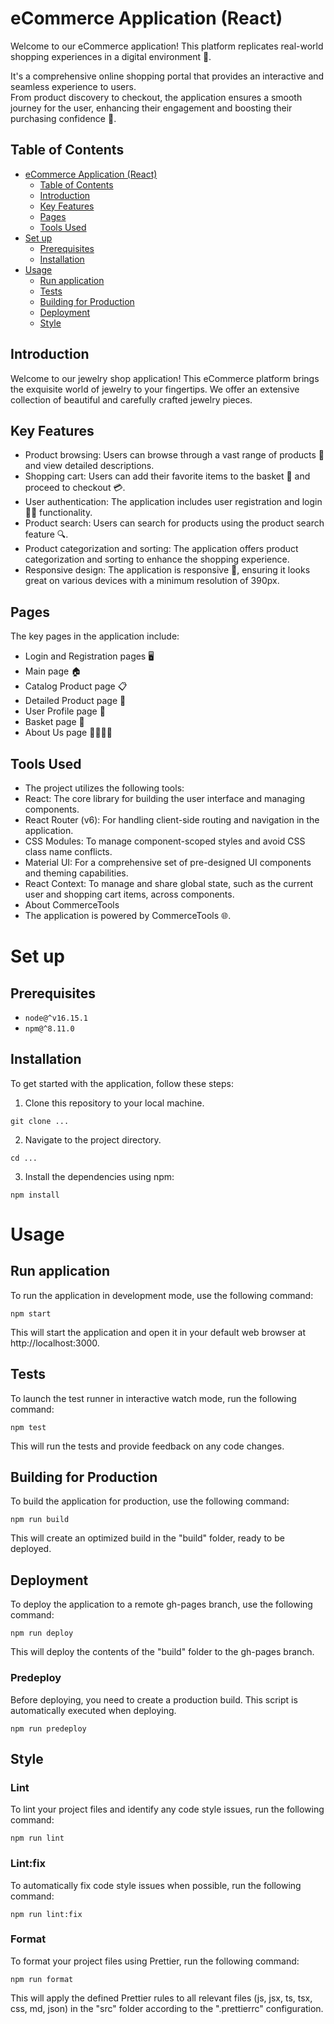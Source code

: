 # eCommerce Application (React)

Welcome to our eCommerce application! This platform replicates real-world shopping experiences in a digital environment 🏪.

It's a comprehensive online shopping portal that provides an interactive and seamless experience to users.\
From product discovery to checkout, the application ensures a smooth journey for the user, enhancing their engagement and boosting their purchasing confidence 🚀.

## Table of Contents

- [eCommerce Application (React)](#ecommerce-application-react)
  - [Table of Contents](#table-of-contents)
  - [Introduction](#introduction)
  - [Key Features](#key-features)
  - [Pages](#pages)
  - [Tools Used](#tools-used)
- [Set up](#set-up)
  - [Prerequisites](#prerequisites)
  - [Installation](#installation)
- [Usage](#usage)
  - [Run application](#run-application)
  - [Tests](#tests)
  - [Building for Production](#building-for-production)
  - [Deployment](#deployment)
  - [Style](#style)

## Introduction

Welcome to our jewelry shop application! This eCommerce platform brings the exquisite world of jewelry to your fingertips. We offer an extensive collection of beautiful and carefully crafted jewelry pieces.

## Key Features

- Product browsing: Users can browse through a vast range of products 💍 and view detailed descriptions.
- Shopping cart: Users can add their favorite items to the basket 🛒 and proceed to checkout 💳.
- User authentication: The application includes user registration and login 📝🔐 functionality.
- Product search: Users can search for products using the product search feature 🔍.
- Product categorization and sorting: The application offers product categorization and sorting to enhance the shopping experience.
- Responsive design: The application is responsive 📲, ensuring it looks great on various devices with a minimum resolution of 390px.

## Pages

The key pages in the application include:

- Login and Registration pages 🖥
- Main page 🏠
- Catalog Product page 📋
- Detailed Product page 🔎
- User Profile page 👤
- Basket page 🛒
- About Us page 🙋‍♂️🙋‍♀️

## Tools Used

- The project utilizes the following tools:
- React: The core library for building the user interface and managing components.
- React Router (v6): For handling client-side routing and navigation in the application.
- CSS Modules: To manage component-scoped styles and avoid CSS class name conflicts.
- Material UI: For a comprehensive set of pre-designed UI components and theming capabilities.
- React Context: To manage and share global state, such as the current user and shopping cart items, across components.
- About CommerceTools
- The application is powered by CommerceTools 🌐.

# Set up

## Prerequisites

- `node@^v16.15.1`
- `npm@^8.11.0`

## Installation

To get started with the application, follow these steps:

1. Clone this repository to your local machine.

```
git clone ...
```

2. Navigate to the project directory.

```
cd ...
```

3. Install the dependencies using npm:

```
npm install
```

# Usage

## Run application

To run the application in development mode, use the following command:

```
npm start
```

This will start the application and open it in your default web browser at http://localhost:3000.

## Tests

To launch the test runner in interactive watch mode, run the following command:

    npm test

This will run the tests and provide feedback on any code changes.

## Building for Production

To build the application for production, use the following command:

    npm run build

This will create an optimized build in the "build" folder, ready to be deployed.

## Deployment

To deploy the application to a remote gh-pages branch, use the following command:

    npm run deploy

This will deploy the contents of the "build" folder to the gh-pages branch.

### Predeploy

Before deploying, you need to create a production build. This script is automatically executed when deploying.

    npm run predeploy

## Style

### Lint

To lint your project files and identify any code style issues, run the following command:

    npm run lint

### Lint:fix

To automatically fix code style issues when possible, run the following command:

    npm run lint:fix

### Format

To format your project files using Prettier, run the following command:

    npm run format

This will apply the defined Prettier rules to all relevant files (js, jsx, ts, tsx, css, md, json) in the "src" folder according to the ".prettierrc" configuration.
